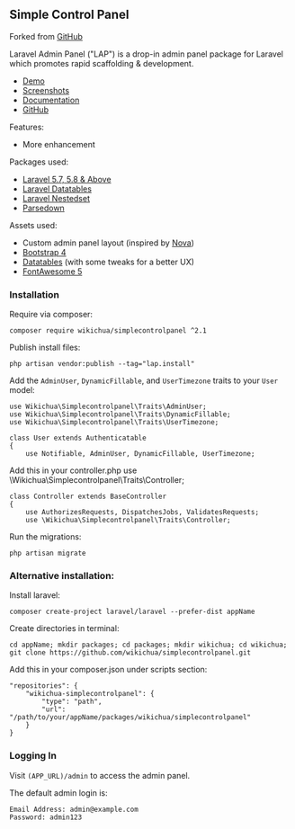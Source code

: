 ## Simple Control Panel

Forked from [GitHub](https://github.com/kjjdion/laravel-admin-panel)

Laravel Admin Panel ("LAP") is a drop-in admin panel package for Laravel which promotes rapid scaffolding & development.

- [Demo](https://lap.kjjdion.com/admin)
- [Screenshots](https://imgur.com/a/12mGWNW)
- [Documentation](https://lap.kjjdion.com/docs)
- [GitHub](https://github.com/kjjdion/laravel-admin-panel)

Features:

- More enhancement

Packages used:

- [Laravel 5.7, 5.8 & Above](https://laravel.com/)
- [Laravel Datatables](https://github.com/yajra/laravel-datatables)
- [Laravel Nestedset](https://github.com/lazychaser/laravel-nestedset)
- [Parsedown](http://parsedown.org/)

Assets used:

- Custom admin panel layout (inspired by [Nova](https://nova.laravel.com))
- [Bootstrap 4](https://getbootstrap.com)
- [Datatables](https://datatables.net) (with some tweaks for a better UX)
- [FontAwesome 5](https://fontawesome.com)

### Installation

Require via composer:

    composer require wikichua/simplecontrolpanel ^2.1

Publish install files:

    php artisan vendor:publish --tag="lap.install"

Add the `AdminUser`, `DynamicFillable`, and `UserTimezone` traits to your `User` model:

    use Wikichua\Simplecontrolpanel\Traits\AdminUser;
    use Wikichua\Simplecontrolpanel\Traits\DynamicFillable;
    use Wikichua\Simplecontrolpanel\Traits\UserTimezone;
    
    class User extends Authenticatable
    {
        use Notifiable, AdminUser, DynamicFillable, UserTimezone;

Add this in your controller.php
    use \Wikichua\Simplecontrolpanel\Traits\Controller;

    class Controller extends BaseController
    {
        use AuthorizesRequests, DispatchesJobs, ValidatesRequests;
        use \Wikichua\Simplecontrolpanel\Traits\Controller;

Run the migrations:

    php artisan migrate


### Alternative installation:

Install laravel:

    composer create-project laravel/laravel --prefer-dist appName

Create directories in terminal:

    cd appName; mkdir packages; cd packages; mkdir wikichua; cd wikichua; git clone https://github.com/wikichua/simplecontrolpanel.git

Add this in your composer.json under scripts section:

    "repositories": {
        "wikichua-simplecontrolpanel": {
            "type": "path",
            "url": "/path/to/your/appName/packages/wikichua/simplecontrolpanel"
        }
    }


### Logging In

Visit `(APP_URL)/admin` to access the admin panel.

The default admin login is:

    Email Address: admin@example.com
    Password: admin123